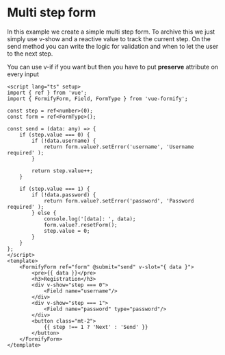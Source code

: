 # Multi step form
In this example we create a simple multi step form. To archive this we just simply use v-show and a reactive value to track the current step. On the send method you can write the logic for validation and when to let the user to the next step.

You can use v-if if you want but then you have to put **preserve** attribute on every input
```vue
<script lang="ts" setup>
import { ref } from 'vue';
import { FormifyForm, Field, FormType } from 'vue-formify';

const step = ref<number>(0);
const form = ref<FormType>();

const send = (data: any) => {
	if (step.value === 0) {
		if (!data.username) {
			return form.value?.setError('username', 'Username required' );
		}

		return step.value++;
	}

	if (step.value === 1) {
		if (!data.password) {
			return form.value?.setError('password', 'Password required' );
		} else {
			console.log('[data]: ', data);
			form.value?.resetForm();
			step.value = 0;
		}
	}
};
</script>
<template>
	<FormifyForm ref="form" @submit="send" v-slot="{ data }">
		<pre>{{ data }}</pre>
		<h3>Registration</h3>
		<div v-show="step === 0">
			<Field name="username"/>
		</div>
		<div v-show="step === 1">
			<Field name="password" type="password"/>
		</div>
		<button class="mt-2">
			{{ step !== 1 ? 'Next' : 'Send' }}
		</button>
	</FormifyForm>
</template>
```
